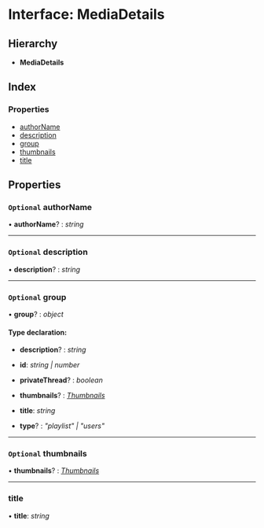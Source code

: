 # Interface: MediaDetails

## Hierarchy

* **MediaDetails**

## Index

### Properties

* [authorName](annotoconfig.mediadetails.md#optional-authorname)
* [description](annotoconfig.mediadetails.md#optional-description)
* [group](annotoconfig.mediadetails.md#optional-group)
* [thumbnails](annotoconfig.mediadetails.md#optional-thumbnails)
* [title](annotoconfig.mediadetails.md#title)

## Properties

### `Optional` authorName

• **authorName**? : *string*

___

### `Optional` description

• **description**? : *string*

___

### `Optional` group

• **group**? : *object*

#### Type declaration:

* **description**? : *string*

* **id**: *string | number*

* **privateThread**? : *boolean*

* **thumbnails**? : *[Thumbnails](annotoconfig.thumbnails.md)*

* **title**: *string*

* **type**? : *"playlist" | "users"*

___

### `Optional` thumbnails

• **thumbnails**? : *[Thumbnails](annotoconfig.thumbnails.md)*

___

###  title

• **title**: *string*
